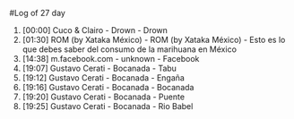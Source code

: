 #Log of 27 day

1. [00:00] Cuco & Clairo - Drown - Drown
1. [01:30] ROM (by Xataka México) - ROM (by Xataka México) - Esto es lo que debes saber del consumo de la marihuana en México
1. [14:38] m.facebook.com - unknown - Facebook
1. [19:07] Gustavo Cerati - Bocanada - Tabu
1. [19:12] Gustavo Cerati - Bocanada - Engaña
1. [19:16] Gustavo Cerati - Bocanada - Bocanada
1. [19:20] Gustavo Cerati - Bocanada - Puente
1. [19:25] Gustavo Cerati - Bocanada - Rio Babel

